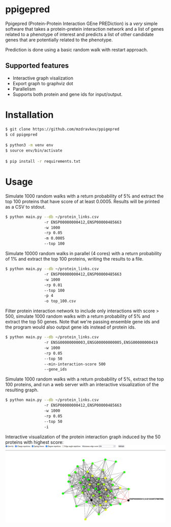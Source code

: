 # ppigepred

Ppigepred (Protein-Protein Interaction GEne PREDiction) is a *very* simple software that takes a protein-pretein interaction network and a list of genes related to a phenotype of interest and predicts a list of other candidate genes that are potentially related to the phenotype.

Prediction is done using a basic random walk with restart approach.

## Supported features

- Interactive graph visalization
- Export graph to graphviz dot
- Parallelism
- Supports both protein and gene ids for input/output.

# Installation

```bash
$ git clone https://github.com/mzdravkov/ppigepred
$ cd ppigepred

$ python3 -m venv env
$ source env/bin/activate

$ pip install -r requirements.txt
```

# Usage

Simulate 1000 random walks with a return probability of 5% and extract the top 100 proteins that have score of at least 0.0005. Results will be printed as a CSV to stdout.
```bash
$ python main.py --db ~/protein_links.csv
                 -r ENSP00000000412,ENSP00000485663
                 -w 1000
                 -rp 0.05
                 -m 0.0005
                 --top 100
```

Simulate 10000 random walks in parallel (4 cores) with a return probability of 1% and extract the top 100 proteins, writing the results to a file.
```bash
$ python main.py --db ~/protein_links.csv
                 -r ENSP00000000412,ENSP00000485663
                 -w 1000
                 -rp 0.01
                 --top 100
                 -p 4
                 -o top_100.csv
```

Filter protein interaction network to include only interactions with score > 500, simulate 1000 random walks with a return probability of 5% and extract the top 50 genes. Note that we're passing ensemble gene ids and the program would also output gene ids instead of protein ids.
```bash
$ python main.py --db ~/protein_links.csv
                 -r ENSG00000000003,ENSG00000000005,ENSG00000000419
                 -w 1000
                 -rp 0.05
                 --top 50
                 --min-interaction-score 500
                 --gene_ids
```

Simulate 1000 random walks with a return probability of 5%, extract the top 100 proteins, and run a web server with an interactive visualization of the resulting graph.
```bash
$ python main.py --db ~/protein_links.csv
                 -r ENSP00000000412,ENSP00000485663
                 -w 1000
                 -rp 0.05
                 --top 50
                 -i
```
Interactive visualization of the protein interaction graph induced by the 50 proteins with highest score:
![Interactive visualization of the protein interaction graph induced by the 50 proteins with highest score](visualization.png)

